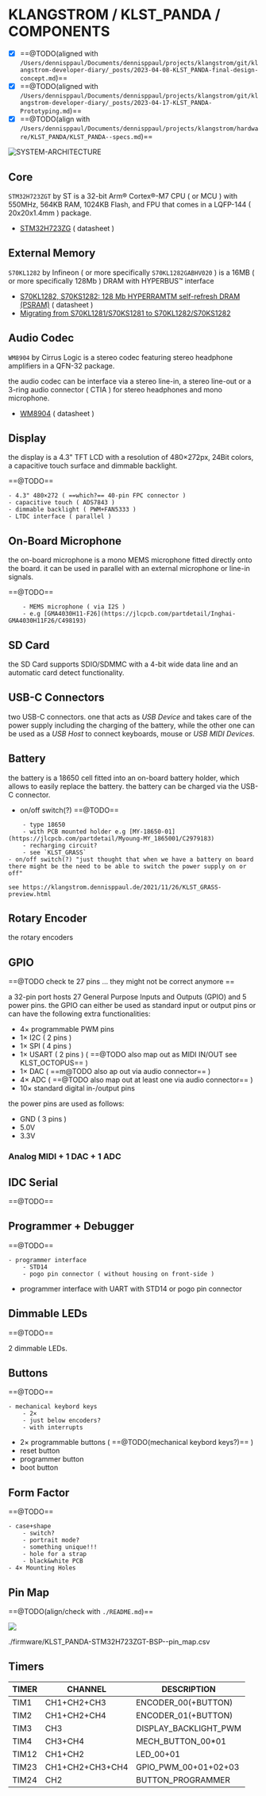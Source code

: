 # KLANGSTROM / KLST_PANDA / COMPONENTS

- [x] ==@TODO(aligned with `/Users/dennisppaul/Documents/dennisppaul/projects/klangstrom/git/klangstrom-developer-diary/_posts/2023-04-08-KLST_PANDA-final-design-concept.md`)==
- [x] ==@TODO(aligned with `/Users/dennisppaul/Documents/dennisppaul/projects/klangstrom/git/klangstrom-developer-diary/_posts/2023-04-17-KLST_PANDA-Prototyping.md`)==
- [x] ==@TODO(align with `/Users/dennisppaul/Documents/dennisppaul/projects/klangstrom/hardware/KLST_PANDA/KLST_PANDA--specs.md`)==

![SYSTEM-ARCHITECTURE](SYSTEM-ARCHITECTURE.png)

## Core

`‌STM32H723ZGT` by ST is a 32-bit Arm® Cortex®-M7 CPU ( or MCU ) with 550MHz, 564KB RAM, 1024KB Flash, and FPU that comes in a LQFP-144 ( 20x20x1.4mm ) package.

- [STM32H723ZG](https://www.st.com/resource/en/datasheet/stm32h723zg.pdf) ( datasheet )

## External Memory

`S70KL1282` by Infineon ( or more specifically `S70KL1282GABHV020` ) is a 16MB ( or more specifically 128Mb ) DRAM with HYPERBUS™ interface 

- [S70KL1282, S70KS1282: 128 Mb HYPERRAMTM self-refresh DRAM (PSRAM)](https://www.infineon.com/dgdl/Infineon-S70KL1282_S70KS1282_3.0_V_1.8_V_128_Mb_(16_MB)_HYPERBUS_INTERFACE_HYPERRAM_(SELF-REFRESH_DRAM)-DataSheet-v02_00-EN.pdf?fileId=8ac78c8c7d0d8da4017d0ee9315b7210) ( datasheet )
- [Migrating from S70KL1281/S70KS1281 to S70KL1282/S70KS1282](https://www.infineon.com/dgdl/Infineon-AN229785_-_Migrating_from_S70KL1281_S70KS1281_to_S70KL1282_S70KS1282-ApplicationNotes-v01_00-EN.pdf?fileId=8ac78c8c7e7124d1017eb8fba9bb258c)

## Audio Codec

`‌WM8904` by Cirrus Logic is a stereo codec featuring stereo headphone amplifiers in a QFN-32 package.

the audio codec can be interface via a stereo line-in, a stereo line-out or a 3-ring audio connector ( CTIA ) for stereo headphones and mono microphone.

- [WM8904](https://statics.cirrus.com/pubs/proDatasheet/WM8904_Rev4.1.pdf) ( datasheet )

## Display

the display is a 4.3" TFT LCD with a resolution of 480×272px, 24Bit colors, a capacitive touch surface and dimmable backlight.

==@TODO==
```
- 4.3" 480×272 ( ==which?== 40-pin FPC connector )
- capacitive touch ( ADS7843 )
- dimmable backlight ( PWM+FAN5333 )
- LTDC interface ( parallel ) 
```

## On-Board Microphone

the on-board microphone is a mono MEMS microphone fitted directly onto the board. it can be used in parallel with an external microphone or line-in signals.

==@TODO==
```
    - MEMS microphone ( via I2S )
    - e.g [GMA4030H11-F26](https://jlcpcb.com/partdetail/Inghai-GMA4030H11F26/C498193)
```

## SD Card

the SD Card supports SDIO/SDMMC with a 4-bit wide data line and an automatic card detect functionality.

## USB-C Connectors

two USB-C connectors. one that acts as *USB Device* and takes care of the power supply including the charging of the battery, while the other one can be used as a *USB Host* to connect keyboards, mouse or *USB MIDI Devices*.

## Battery

the battery is a 18650 cell fitted into an on-board battery holder, which allows to easily replace the battery. the battery can be charged via the USB-C connector.

- on/off switch(?)
==@TODO==
```
    - type 18650
    - with PCB mounted holder e.g [MY-18650-01](https://jlcpcb.com/partdetail/Myoung-MY_1865001/C2979183)
    - recharging circuit? 
    - see `KLST_GRASS`
- on/off switch(?) "just thought that when we have a battery on board there might be the need to be able to switch the power supply on or off"

see https://klangstrom.dennisppaul.de/2021/11/26/KLST_GRASS-preview.html
```

## Rotary Encoder

the rotary encoders 

## GPIO

==@TODO check te 27 pins … they might not be correct anymore ==

a 32-pin port hosts 27 General Purpose Inputs and Outputs (GPIO) and 5 power pins. the GPIO can either be used as standard input or output pins or can have the following extra functionalities:

- 4× programmable PWM pins
- 1× I2C ( 2 pins )
- 1× SPI ( 4 pins )
- 1× USART ( 2 pins ) ( ==@TODO also map out as MIDI IN/OUT see KLST_OCTOPUS== )
- 1× DAC ( ==m@TODO also ap out via audio connector== )
- 4× ADC ( ==@TODO also map out at least one via audio connector== )
- 10× standard digital in-/output pins

the power pins are used as follows:

- GND ( 3 pins )
- 5.0V
- 3.3V

### Analog MIDI + 1 DAC + 1 ADC

## IDC Serial

==@TODO==

## Programmer + Debugger

==@TODO==
```
- programmer interface
    - STD14
    - pogo pin connector ( without housing on front-side )
```

- programmer interface with UART with STD14 or pogo pin connector

## Dimmable LEDs

==@TODO==

2 dimmable LEDs.

## Buttons

==@TODO==
```
- mechanical keybord keys
    - 2×
    - just below encoders?
    - with interrupts
```

- 2× programmable buttons ( ==@TODO(mechanical keybord keys?)== )
- reset button
- programmer button
- boot button

## Form Factor

==@TODO==
```
- case+shape
    - switch?
    - portrait mode?
    - something unique!!!
    - hole for a strap
    - black&white PCB
- 4× Mounting Holes
```

## Pin Map

==@TODO(align/check with `./README.md`)==

![](./firmware/KLST_PANDA-STM32H723ZGT-BSP--pin_map.png)

./firmware/KLST_PANDA-STM32H723ZGT-BSP--pin_map.csv

## Timers

| TIMER | CHANNEL         | DESCRIPTION           |
|-------|-----------------|-----------------------|
| TIM1  | CH1+CH2+CH3     | ENCODER_00(+BUTTON)   |
| TIM2  | CH1+CH2+CH4     | ENCODER_01(+BUTTON)   |
| TIM3  | CH3             | DISPLAY_BACKLIGHT_PWM |
| TIM4  | CH3+CH4         | MECH_BUTTON_00*01     |
| TIM12 | CH1+CH2         | LED_00+01             |
| TIM23 | CH1+CH2+CH3+CH4 | GPIO_PWM_00+01+02+03  |
| TIM24 | CH2             | BUTTON_PROGRAMMER     |